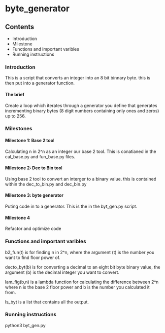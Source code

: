 # byte_generator
## Contents
* Introduction
* Milestone
* Functions and important varibles
* Running instructions

### Introduction
This is a script that converts an integer into an 8 bit binnary byte. this is then put into a generator function. 
#### The brief
Create a loop which iterates through a generator you define that generates incrementing binary bytes (8 digit numbers containing only ones and zeros) up to 256.

### Milestones
#### Milestone 1: Base 2 tool
Calculating n in 2^n as an integer our base 2 tool. This is conatianed in the cal_base.py and fun_base.py files.

#### Milestone 2: Dec to Bin tool
Using base 2 tool to convert an interger to a binary value. this is contained within the dec_to_bin.py and dec_bin.py

#### Milestone 3: byte generator
Puting code in to a generator. This is the in the byt_gen.py script.

#### Milestone 4
Refactor and optimize code

### Functions and important varibles

b2_fun(t) is for finding n in 2^n, where the argument (t) is the number you want to find floor power of.

decto_byt(b) is for converting a decimal to an eight bit byte binary value, the argument (b) is the decimal integer you want to convert.

lam_fig(b,n) is a lambda function for calculating the difference between 2^n where n is the base 2 floor power and b is the number you calculated it from.

ls_byt is a list that contains all the output.


### Running instructions
python3 byt_gen.py

